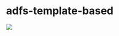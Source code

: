 # adfs-template-based

<a href="https://portal.azure.com/#create/Microsoft.Template/uri/https%3A%2F%2Fgithub.com%dfischer-envience%2Fadfs%2Fblob%2main%2azuredeploy.json" target="_blank">
    <img src="http://azuredeploy.net/deploybutton.png"/>
</a>